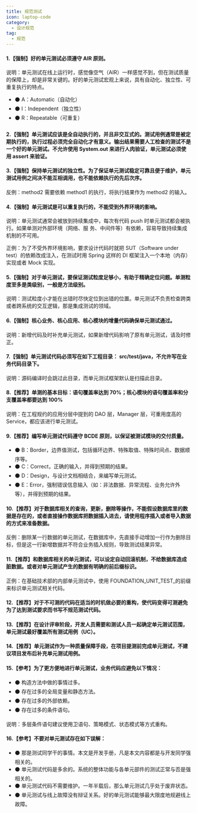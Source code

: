 ```yaml
---
title: 规范测试
icon: laptop-code
category:
  - 设计规范
tag:
  - 规范
---
```


#### 1.【强制】好的单元测试必须遵守 AIR 原则。
说明：单元测试在线上运行时，感觉像空气（AIR）一样感觉不到，但在测试质量的保障上，却是非常关键的。好的单元测试宏观上来说，具有自动化、独立性、可重复执行的特点。

* ⚫ A：Automatic（自动化） 
* ⚫ I：Independent（独立性） 
* ⚫ R：Repeatable（可重复）
#### 2.【强制】单元测试应该是全自动执行的，并且非交互式的。测试用例通常是被定期执行的，执行过程必须完全自动化才有意义。输出结果需要人工检查的测试不是一个好的单元测试。不允许使用 System.out 来进行人肉验证，单元测试必须使用 assert 来验证。
#### 3.【强制】保持单元测试的独立性。为了保证单元测试稳定可靠且便于维护，单元测试用例之间决不能互相调用，也不能依赖执行的先后次序。
反例：method2 需要依赖 method1 的执行，将执行结果作为 method2 的输入。
#### 4.【强制】单元测试是可以重复执行的，不能受到外界环境的影响。
说明：单元测试通常会被放到持续集成中，每次有代码 push 时单元测试都会被执行。如果单测对外部环境（网络、服 务、中间件等）有依赖，容易导致持续集成机制的不可用。

正例：为了不受外界环境影响，要求设计代码时就把 SUT（Software under test）的依赖改成注入，在测试时用 Spring 这样的 DI 框架注入一个本地（内存）实现或者 Mock 实现。
#### 5.【强制】对于单元测试，要保证测试粒度足够小，有助于精确定位问题。单测粒度至多是类级别，一般是方法级别。
说明：测试粒度小才能在出错时尽快定位到出错的位置。单元测试不负责检查跨类或者跨系统的交互逻辑，那是集成测试的领域。
#### 6.【强制】核心业务、核心应用、核心模块的增量代码确保单元测试通过。
说明：新增代码及时补充单元测试，如果新增代码影响了原有单元测试，请及时修正。
#### 7.【强制】单元测试代码必须写在如下工程目录： src/test/java，不允许写在业务代码目录下。
说明：源码编译时会跳过此目录，而单元测试框架默认是扫描此目录。
#### 8.【推荐】单测的基本目标：语句覆盖率达到 70%；核心模块的语句覆盖率和分支覆盖率都要达到 100%
说明：在工程规约的应用分层中提到的 DAO 层，Manager 层，可重用度高的 Service，都应该进行单元测试。
#### 9.【推荐】编写单元测试代码遵守 BCDE 原则，以保证被测试模块的交付质量。 

* ⚫ B：Border，边界值测试，包括循环边界、特殊取值、特殊时间点、数据顺序等。 
* ⚫ C：Correct，正确的输入，并得到预期的结果。 
* ⚫ D：Design，与设计文档相结合，来编写单元测试。 
* ⚫ E：Error，强制错误信息输入（如：非法数据、异常流程、业务允许外等），并得到预期的结果。

#### 10.【推荐】对于数据库相关的查询，更新，删除等操作，不能假设数据库里的数据是存在的，或者直接操作数据库把数据插入进去，请使用程序插入或者导入数据的方式来准备数据。

反例：删除某一行数据的单元测试，在数据库中，先直接手动增加一行作为删除目标，但是这一行新增数据并不符合业务插入规则，导致测试结果异常。

#### 11.【推荐】和数据库相关的单元测试，可以设定自动回滚机制，不给数据库造成脏数据。或者对单元测试产生的数据有明确的前后缀标识。
正例：在基础技术部的内部单元测试中，使用 FOUNDATION_UNIT_TEST_的前缀来标识单元测试相关代码。

#### 12.【推荐】对于不可测的代码在适当的时机做必要的重构，使代码变得可测避免为了达到测试要求而书写不规范测试代码。
#### 13.【推荐】在设计评审阶段，开发人员需要和测试人员一起确定单元测试范围，单元测试最好覆盖所有测试用例（UC）。
#### 14.【推荐】单元测试作为一种质量保障手段，在项目提测前完成单元测试，不建议项目发布后补充单元测试用例。
#### 15.【参考】为了更方便地进行单元测试，业务代码应避免以下情况： 

* ⚫ 构造方法中做的事情过多。
* ⚫ 存在过多的全局变量和静态方法。 
* ⚫ 存在过多的外部依赖。 
* ⚫ 存在过多的条件语句。

说明：多层条件语句建议使用卫语句、策略模式、状态模式等方式重构。
#### 16.【参考】不要对单元测试存在如下误解： 
* ⚫ 那是测试同学干的事情。本文是开发手册，凡是本文内容都是与开发同学强相关的。 
* ⚫ 单元测试代码是多余的。系统的整体功能与各单元部件的测试正常与否是强相关的。 
* ⚫ 单元测试代码不需要维护。一年半载后，那么单元测试几乎处于废弃状态。 
* ⚫ 单元测试与线上故障没有辩证关系。好的单元测试能够最大限度地规避线上故障。
